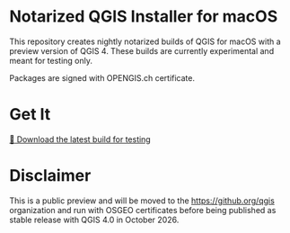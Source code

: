 # Notarized QGIS Installer for macOS

This repository creates nightly notarized builds of QGIS for macOS with a preview version of QGIS 4.
These builds are currently experimental and meant for testing only.

Packages are signed with OPENGIS.ch certificate.

# Get It

[💾 Download the latest build for testing](https://nightly.link/opengisch/qgis-notarize/workflows/notarize/main/QGIS-master.zip)

# Disclaimer

This is a public preview and will be moved to the https://github.org/qgis organization and run with OSGEO certificates before being published as stable release with QGIS 4.0 in October 2026.
